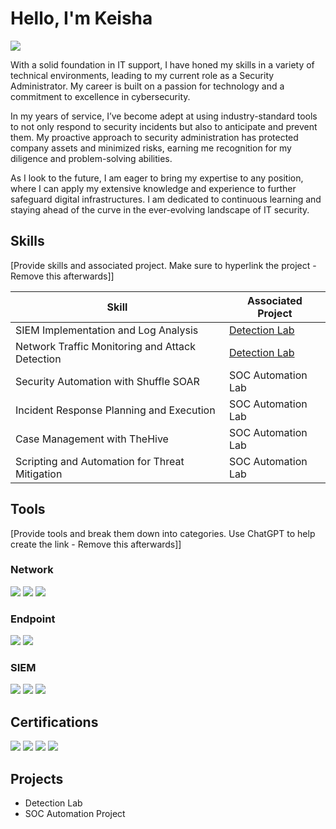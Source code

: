 # Hello, I'm Keisha 
<a href="https://www.linkedin.com/in/keisha-doctor-fielder-000865b7/"><img src="https://img.shields.io/badge/-LinkedIn-0072b1?&style=for-the-badge&logo=linkedin&logoColor=white" /></a>

With a solid foundation in IT support, I have honed my skills in a variety of technical environments, leading to my current role as a Security Administrator. My career is built on a passion for technology and a commitment to excellence in cybersecurity.

In my years of service, I’ve become adept at using industry-standard tools to not only respond to security incidents but also to anticipate and prevent them. My proactive approach to security administration has protected company assets and minimized risks, earning me recognition for my diligence and problem-solving abilities.

As I look to the future, I am eager to bring my expertise to any position, where I can apply my extensive knowledge and experience to further safeguard digital infrastructures. I am dedicated to continuous learning and staying ahead of the curve in the ever-evolving landscape of IT security.


## Skills
[Provide skills and associated project. Make sure to hyperlink the project - Remove this afterwards]]

| Skill                                         | Associated Project         |
|-----------------------------------------------|----------------------------|
| SIEM Implementation and Log Analysis          | <a href="https://google.com">Detection Lab</a>|
| Network Traffic Monitoring and Attack Detection | <a href="https://google.com">Detection Lab</a>|
| Security Automation with Shuffle SOAR         | SOC Automation Lab|
| Incident Response Planning and Execution      | SOC Automation Lab|
| Case Management with TheHive                  | SOC Automation Lab|
| Scripting and Automation for Threat Mitigation | SOC Automation Lab|

## Tools
[Provide tools and break them down into categories. Use ChatGPT to help create the link - Remove this afterwards]]

### Network
<div>
    <img src="https://img.shields.io/badge/-Wireshark-1679A7?&style=for-the-badge&logo=Wireshark&logoColor=white" />
    <img src="https://img.shields.io/badge/-Suricata-EF3B2D?&style=for-the-badge&logo=Suricata&logoColor=white" />
    <img src="https://img.shields.io/badge/-Zeek-777BB4?&style=for-the-badge&logo=Zeek&logoColor=white" />
</div>

### Endpoint
<div>
    <img src="https://img.shields.io/badge/-Microsoft_Defender_for_Endpoint-00A4EF?&style=for-the-badge&logo=Microsoft&logoColor=white" />
    <img src="https://img.shields.io/badge/-Velociraptor-4B275F?&style=for-the-badge&logo=Velociraptor&logoColor=white" />
</div>

### SIEM
<div>
    <img src="https://img.shields.io/badge/-Microsoft_Sentinel-0078D4?&style=for-the-badge&logo=Microsoft&logoColor=white" />
    <img src="https://img.shields.io/badge/-Splunk-000000?&style=for-the-badge&logo=Splunk&logoColor=white" />
    <img src="https://img.shields.io/badge/-Elastic-005571?&style=for-the-badge&logo=Elastic&logoColor=white" />
</div>

## Certifications
<div>

<a href="https://www.credly.com/earner/earned/badge/73b8f591-8155-4892-aa92-5654bafa2950/"><img src="https://img.shields.io/badge/-Pentest%2B-007ACC?&style=for-the-badge&logo=CompTIA&logoColor=white" /></a>
<a href="https://www.credly.com/earner/earned/badge/177fe1ce-ef4a-4ad0-baaf-5660f16b291f/"><img src="https://img.shields.io/badge/-CYSA%2B-007ACC?&style=for-the-badge&logo=CompTIA&logoColor=white" /></a>
<a href="https://www.credly.com/earner/earned/badge/d422e0a7-8da4-4da6-9f8d-785c3fb53ae3/"><img src="https://img.shields.io/badge/-Linux%2B-007ACC?&style=for-the-badge&logo=CompTIA&logoColor=white" /></a>
<a href="https://www.credly.com/earner/earned/badge/d422e0a7-8da4-4da6-9f8d-785c3fb53ae3/"><img src="https://img.shields.io/badge/-Project%2B-007ACC?&style=for-the-badge&logo=CompTIA&logoColor=white" /></a>
</div>

## Projects
- Detection Lab
- SOC Automation Project
